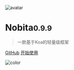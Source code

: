 
![avatar](https://api.iamtang.com/images/nobita_logo.png)

# Nobita<small>0.9.9</small>

> 一款基于Koa的轻量级框架

[GitHub](https://github.com/nobitajs/nobita)
[开始使用](#Nobita是什么)

![color](#f2f2f2)